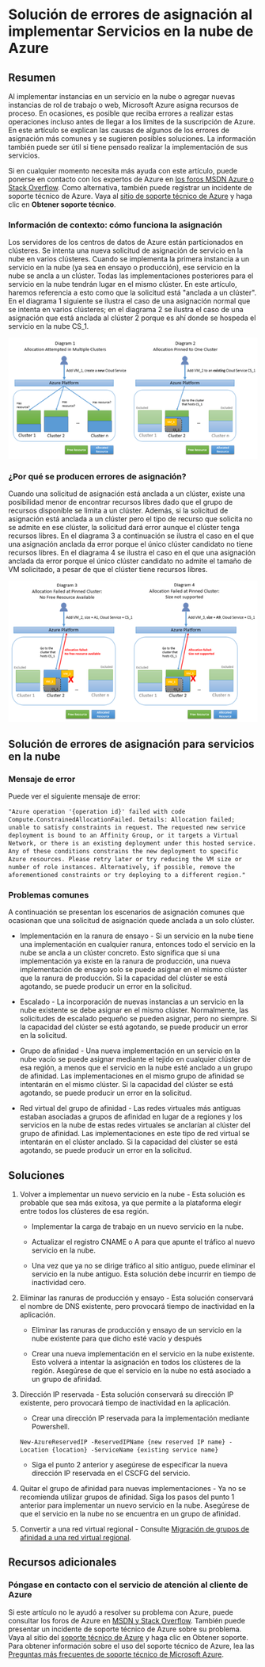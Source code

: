 <properties
	pageTitle="Solución de errores de asignación de servicio en la nube | Microsoft Azure"
	description="Solución de errores de asignación al implementar Servicios en la nube de Azure"
	services="azure-service-management, cloud-services"
	documentationCenter=""
	authors="kenazk"
	manager="drewm"
	editor=""
	tags="top-support-issue"/>

<tags
	ms.service="cloud-services"
	ms.workload="na"
	ms.tgt_pltfrm="ibiza"
	ms.devlang="na"
	ms.topic="article"
	ms.date="11/04/2015"
	ms.author="kenazk"/>



# Solución de errores de asignación al implementar Servicios en la nube de Azure

## Resumen
Al implementar instancias en un servicio en la nube o agregar nuevas instancias de rol de trabajo o web, Microsoft Azure asigna recursos de proceso. En ocasiones, es posible que reciba errores a realizar estas operaciones incluso antes de llegar a los límites de la suscripción de Azure. En este artículo se explican las causas de algunos de los errores de asignación más comunes y se sugieren posibles soluciones. La información también puede ser útil si tiene pensado realizar la implementación de sus servicios.

Si en cualquier momento necesita más ayuda con este artículo, puede ponerse en contacto con los expertos de Azure en [los foros MSDN Azure o Stack Overflow](https://azure.microsoft.com/support/forums/). Como alternativa, también puede registrar un incidente de soporte técnico de Azure. Vaya al [sitio de soporte técnico de Azure](https://azure.microsoft.com/support/options/) y haga clic en **Obtener soporte técnico**.

### Información de contexto: cómo funciona la asignación
Los servidores de los centros de datos de Azure están particionados en clústeres. Se intenta una nueva solicitud de asignación de servicio en la nube en varios clústeres. Cuando se implementa la primera instancia a un servicio en la nube (ya sea en ensayo o producción), ese servicio en la nube se ancla a un clúster. Todas las implementaciones posteriores para el servicio en la nube tendrán lugar en el mismo clúster. En este artículo, haremos referencia a esto como que la solicitud está "anclada a un clúster". En el diagrama 1 siguiente se ilustra el caso de una asignación normal que se intenta en varios clústeres; en el diagrama 2 se ilustra el caso de una asignación que está anclada al clúster 2 porque es ahí donde se hospeda el servicio en la nube CS\_1.

![Diagrama de asignación](./media/cloud-services-allocation-failure/Allocation1.png)

### ¿Por qué se producen errores de asignación?
Cuando una solicitud de asignación está anclada a un clúster, existe una posibilidad menor de encontrar recursos libres dado que el grupo de recursos disponible se limita a un clúster. Además, si la solicitud de asignación está anclada a un clúster pero el tipo de recurso que solicita no se admite en ese clúster, la solicitud dará error aunque el clúster tenga recursos libres. En el diagrama 3 a continuación se ilustra el caso en el que una asignación anclada da error porque el único clúster candidato no tiene recursos libres. En el diagrama 4 se ilustra el caso en el que una asignación anclada da error porque el único clúster candidato no admite el tamaño de VM solicitado, a pesar de que el clúster tiene recursos libres.

![Error de asignaciones ancladas](./media/cloud-services-allocation-failure/Allocation2.png)

## Solución de errores de asignación para servicios en la nube
### Mensaje de error
Puede ver el siguiente mensaje de error:

	"Azure operation '{operation id}' failed with code Compute.ConstrainedAllocationFailed. Details: Allocation failed; unable to satisfy constraints in request. The requested new service deployment is bound to an Affinity Group, or it targets a Virtual Network, or there is an existing deployment under this hosted service. Any of these conditions constrains the new deployment to specific Azure resources. Please retry later or try reducing the VM size or number of role instances. Alternatively, if possible, remove the aforementioned constraints or try deploying to a different region."

### Problemas comunes
A continuación se presentan los escenarios de asignación comunes que ocasionan que una solicitud de asignación quede anclada a un solo clúster.

- Implementación en la ranura de ensayo - Si un servicio en la nube tiene una implementación en cualquier ranura, entonces todo el servicio en la nube se ancla a un clúster concreto. Esto significa que si una implementación ya existe en la ranura de producción, una nueva implementación de ensayo solo se puede asignar en el mismo clúster que la ranura de producción. Si la capacidad del clúster se está agotando, se puede producir un error en la solicitud. 
 
- Escalado - La incorporación de nuevas instancias a un servicio en la nube existente se debe asignar en el mismo clúster. Normalmente, las solicitudes de escalado pequeño se pueden asignar, pero no siempre. Si la capacidad del clúster se está agotando, se puede producir un error en la solicitud.
	
- Grupo de afinidad - Una nueva implementación en un servicio en la nube vacío se puede asignar mediante el tejido en cualquier clúster de esa región, a menos que el servicio en la nube esté anclado a un grupo de afinidad. Las implementaciones en el mismo grupo de afinidad se intentarán en el mismo clúster. Si la capacidad del clúster se está agotando, se puede producir un error en la solicitud.
	
- Red virtual del grupo de afinidad - Las redes virtuales más antiguas estaban asociadas a grupos de afinidad en lugar de a regiones y los servicios en la nube de estas redes virtuales se anclarían al clúster del grupo de afinidad. Las implementaciones en este tipo de red virtual se intentarán en el clúster anclado. Si la capacidad del clúster se está agotando, se puede producir un error en la solicitud.

## Soluciones

1. Volver a implementar un nuevo servicio en la nube - Esta solución es probable que sea más exitosa, ya que permite a la plataforma elegir entre todos los clústeres de esa región.
	
	- Implementar la carga de trabajo en un nuevo servicio en la nube.  
	
	- Actualizar el registro CNAME o A para que apunte el tráfico al nuevo servicio en la nube.
		
	- Una vez que ya no se dirige tráfico al sitio antiguo, puede eliminar el servicio en la nube antiguo. Esta solución debe incurrir en tiempo de inactividad cero.

2. Eliminar las ranuras de producción y ensayo - Esta solución conservará el nombre de DNS existente, pero provocará tiempo de inactividad en la aplicación.
	
	- Eliminar las ranuras de producción y ensayo de un servicio en la nube existente para que dicho esté vacío y después 
	
	- Crear una nueva implementación en el servicio en la nube existente. Esto volverá a intentar la asignación en todos los clústeres de la región. Asegúrese de que el servicio en la nube no está asociado a un grupo de afinidad.

3. Dirección IP reservada - Esta solución conservará su dirección IP existente, pero provocará tiempo de inactividad en la aplicación.
	
	- Crear una dirección IP reservada para la implementación mediante Powershell. 

	```
	New-AzureReservedIP -ReservedIPName {new reserved IP name} -Location {location} -ServiceName {existing service name}
	```
		
	- Siga el punto 2 anterior y asegúrese de especificar la nueva dirección IP reservada en el CSCFG del servicio.

4. Quitar el grupo de afinidad para nuevas implementaciones - Ya no se recomienda utilizar grupos de afinidad. Siga los pasos del punto 1 anterior para implementar un nuevo servicio en la nube. Asegúrese de que el servicio en la nube no se encuentra en un grupo de afinidad.

5. Convertir a una red virtual regional - Consulte [Migración de grupos de afinidad a una red virtual regional]( https://azure.microsoft.com/documentation/articles/virtual-networks-migrate-to-regional-vnet/).

## Recursos adicionales
### Póngase en contacto con el servicio de atención al cliente de Azure

Si este artículo no le ayudó a resolver su problema con Azure, puede consultar los foros de Azure en [MSDN y Stack Overflow](https://azure.microsoft.com/support/forums/). También puede presentar un incidente de soporte técnico de Azure sobre su problema. Vaya al sitio del [soporte técnico de Azure](https://azure.microsoft.com/support/options/) y haga clic en Obtener soporte. Para obtener información sobre el uso del soporte técnico de Azure, lea las [Preguntas más frecuentes de soporte técnico de Microsoft Azure](https://azure.microsoft.com/support/faq/).

<!---HONumber=AcomDC_0128_2016-->